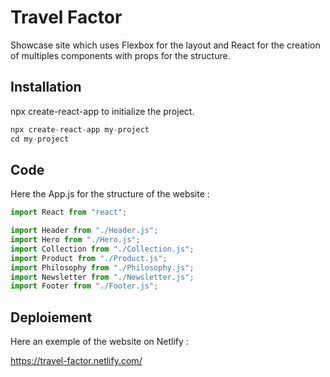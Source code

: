 # Travel Factor

Showcase site which uses Flexbox for the layout and React for the creation of multiples components with props for the structure.

## Installation

npx create-react-app to initialize the project.

```javascript
npx create-react-app my-project
cd my-project
```

## Code

Here the App.js for the structure of the website :

```javascript
import React from "react";

import Header from "./Header.js";
import Hero from "./Hero.js";
import Collection from "./Collection.js";
import Product from "./Product.js";
import Philosophy from "./Philosophy.js";
import Newsletter from "./Newsletter.js";
import Footer from "./Footer.js";
```

## Deploiement
Here an exemple of the website on Netlify :

https://travel-factor.netlify.com/
